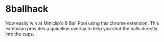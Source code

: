 # 8ballhack
Now easily win at Miniclip's 8 Ball Pool using this chrome extension. This extension provides a guideline overlay to help you shot the balls directly into the cups.
